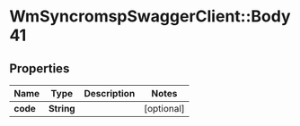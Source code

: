 # WmSyncromspSwaggerClient::Body41

## Properties
Name | Type | Description | Notes
------------ | ------------- | ------------- | -------------
**code** | **String** |  | [optional] 

